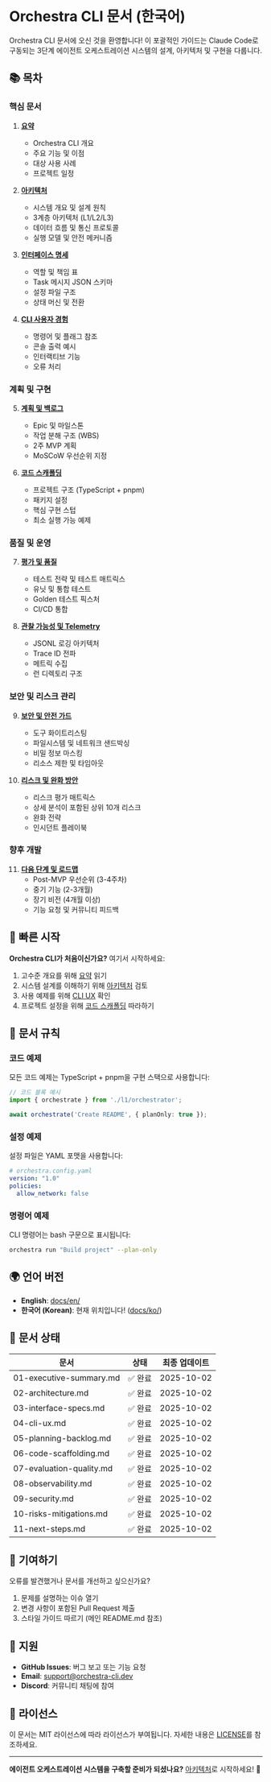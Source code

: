 # Orchestra CLI 문서 (한국어)

Orchestra CLI 문서에 오신 것을 환영합니다! 이 포괄적인 가이드는 Claude Code로 구동되는 3단계 에이전트 오케스트레이션 시스템의 설계, 아키텍처 및 구현을 다룹니다.

## 📚 목차

### 핵심 문서

1. **[요약](./01-executive-summary.md)**
   - Orchestra CLI 개요
   - 주요 기능 및 이점
   - 대상 사용 사례
   - 프로젝트 일정

2. **[아키텍처](./02-architecture.md)**
   - 시스템 개요 및 설계 원칙
   - 3계층 아키텍처 (L1/L2/L3)
   - 데이터 흐름 및 통신 프로토콜
   - 실행 모델 및 안전 메커니즘

3. **[인터페이스 명세](./03-interface-specs.md)**
   - 역할 및 책임 표
   - Task 메시지 JSON 스키마
   - 설정 파일 구조
   - 상태 머신 및 전환

4. **[CLI 사용자 경험](./04-cli-ux.md)**
   - 명령어 및 플래그 참조
   - 콘솔 출력 예시
   - 인터랙티브 기능
   - 오류 처리

### 계획 및 구현

5. **[계획 및 백로그](./05-planning-backlog.md)**
   - Epic 및 마일스톤
   - 작업 분해 구조 (WBS)
   - 2주 MVP 계획
   - MoSCoW 우선순위 지정

6. **[코드 스캐폴딩](./06-code-scaffolding.md)**
   - 프로젝트 구조 (TypeScript + pnpm)
   - 패키지 설정
   - 핵심 구현 스텁
   - 최소 실행 가능 예제

### 품질 및 운영

7. **[평가 및 품질](./07-evaluation-quality.md)**
   - 테스트 전략 및 테스트 매트릭스
   - 유닛 및 통합 테스트
   - Golden 테스트 픽스처
   - CI/CD 통합

8. **[관찰 가능성 및 Telemetry](./08-observability.md)**
   - JSONL 로깅 아키텍처
   - Trace ID 전파
   - 메트릭 수집
   - 런 디렉토리 구조

### 보안 및 리스크 관리

9. **[보안 및 안전 가드](./09-security.md)**
   - 도구 화이트리스팅
   - 파일시스템 및 네트워크 샌드박싱
   - 비밀 정보 마스킹
   - 리소스 제한 및 타임아웃

10. **[리스크 및 완화 방안](./10-risks-mitigations.md)**
    - 리스크 평가 매트릭스
    - 상세 분석이 포함된 상위 10개 리스크
    - 완화 전략
    - 인시던트 플레이북

### 향후 개발

11. **[다음 단계 및 로드맵](./11-next-steps.md)**
    - Post-MVP 우선순위 (3-4주차)
    - 중기 기능 (2-3개월)
    - 장기 비전 (4개월 이상)
    - 기능 요청 및 커뮤니티 피드백

## 🚀 빠른 시작

**Orchestra CLI가 처음이신가요?** 여기서 시작하세요:

1. 고수준 개요를 위해 [요약](./01-executive-summary.md) 읽기
2. 시스템 설계를 이해하기 위해 [아키텍처](./02-architecture.md) 검토
3. 사용 예제를 위해 [CLI UX](./04-cli-ux.md) 확인
4. 프로젝트 설정을 위해 [코드 스캐폴딩](./06-code-scaffolding.md) 따라하기

## 📖 문서 규칙

### 코드 예제

모든 코드 예제는 TypeScript + pnpm을 구현 스택으로 사용합니다:

```typescript
// 코드 블록 예시
import { orchestrate } from './l1/orchestrator';

await orchestrate('Create README', { planOnly: true });
```

### 설정 예제

설정 파일은 YAML 포맷을 사용합니다:

```yaml
# orchestra.config.yaml
version: "1.0"
policies:
  allow_network: false
```

### 명령어 예제

CLI 명령어는 bash 구문으로 표시됩니다:

```bash
orchestra run "Build project" --plan-only
```

## 🌍 언어 버전

- **English**: [docs/en/](../en/README.md)
- **한국어 (Korean)**: 현재 위치입니다! ([docs/ko/](./))

## 📝 문서 상태

| 문서 | 상태 | 최종 업데이트 |
|------|------|---------------|
| 01-executive-summary.md | ✅ 완료 | 2025-10-02 |
| 02-architecture.md | ✅ 완료 | 2025-10-02 |
| 03-interface-specs.md | ✅ 완료 | 2025-10-02 |
| 04-cli-ux.md | ✅ 완료 | 2025-10-02 |
| 05-planning-backlog.md | ✅ 완료 | 2025-10-02 |
| 06-code-scaffolding.md | ✅ 완료 | 2025-10-02 |
| 07-evaluation-quality.md | ✅ 완료 | 2025-10-02 |
| 08-observability.md | ✅ 완료 | 2025-10-02 |
| 09-security.md | ✅ 완료 | 2025-10-02 |
| 10-risks-mitigations.md | ✅ 완료 | 2025-10-02 |
| 11-next-steps.md | ✅ 완료 | 2025-10-02 |

## 🤝 기여하기

오류를 발견했거나 문서를 개선하고 싶으신가요?

1. 문제를 설명하는 이슈 열기
2. 변경 사항이 포함된 Pull Request 제출
3. 스타일 가이드 따르기 (메인 README.md 참조)

## 📧 지원

- **GitHub Issues**: 버그 보고 또는 기능 요청
- **Email**: support@orchestra-cli.dev
- **Discord**: 커뮤니티 채팅에 참여

## 📜 라이선스

이 문서는 MIT 라이선스에 따라 라이선스가 부여됩니다. 자세한 내용은 [LICENSE](../../LICENSE)를 참조하세요.

---

**에이전트 오케스트레이션 시스템을 구축할 준비가 되셨나요?** [아키텍처](./02-architecture.md)로 시작하세요! 🚀
